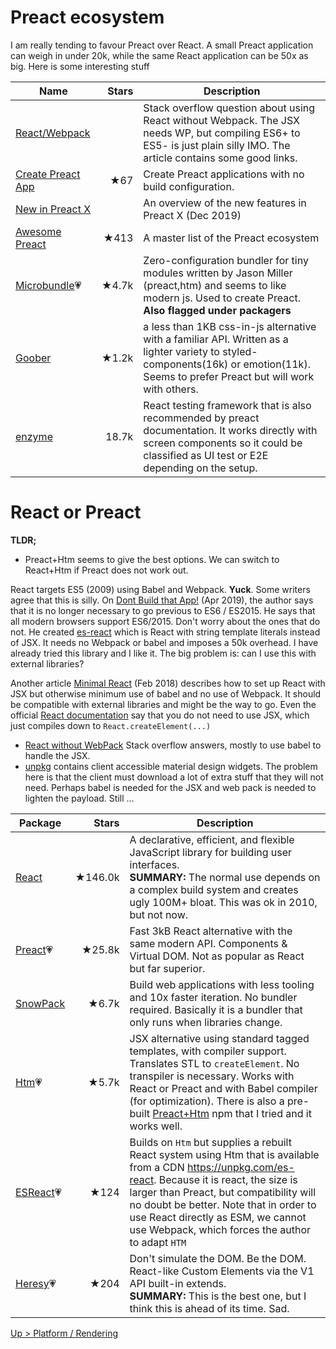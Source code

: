 
# Preact ecosystem
I am really tending to favour Preact over React. A small Preact application can weigh in under 20k, while the same React application can be 50x as big. Here is some interesting stuff

| Name | Stars | Description |
| ---- | -----:| ----------- |
| [React/Webpack](https://stackoverflow.com/questions/36609910/react-without-webpack) | | Stack overflow question about using React without Webpack. The JSX needs WP, but compiling ES6+ to ES5- is just plain silly IMO. The article contains some good links. |
| [Create Preact App](https://github.com/alexkuz/create-preact-app) | ★67 | Create Preact applications with no build configuration. |
| [New in Preact X](https://blog.logrocket.com/whats-new-in-preact-x/) | | An overview of the new features in Preact X (Dec 2019) |
| [Awesome Preact](https://github.com/preactjs/awesome-preact) | ★413 | A master list of the Preact ecosystem |
| [Microbundle](https://github.com/developit/microbundle)💗 | ★4.7k |  Zero-configuration bundler for tiny modules written by Jason Miller (preact,htm) and seems to like modern js. Used to create Preact. **Also flagged under packagers** |
| [Goober](https://github.com/cristianbote/goober) | ★1.2k | a less than 1KB css-in-js alternative with a familiar API. Written as a lighter variety to styled-components(16k) or emotion(11k). Seems to prefer Preact but will work with others.
| [enzyme](https://github.com/enzymejs/enzyme/) | 18.7k | React testing framework that is also recommended by preact documentation. It works directly with screen components so it could be classified as UI test or E2E depending on the setup. |


# React or Preact
**TLDR;**
- Preact+Htm seems to give the best options. We can switch to React+Htm if Preact does not work out.

React targets ES5 (2009) using Babel and Webpack. **Yuck**. Some writers agree that this is silly. On [Dont Build that App!](https://formidable.com/blog/2019/no-build-step/) (Apr 2019), the author says that it is no longer necessary to go previous to ES6 / ES2015. He says that all modern browsers support ES6/2015. Don't worry about the ones that do not. He created [es-react](https://github.com/lukejacksonn/es-react) which is React with string template literals instead of JSX. It needs no Webpack or babel and imposes a 50k overhead. I have already tried this library and I like it. The big problem is: can I use this with external libraries?

Another article [Minimal React](https://shinglyu.com/web/2018/02/08/minimal-react-js-without-a-build-step-updated.html) (Feb 2018) describes how to set up React with JSX but otherwise minimum use of babel and no use of Webpack. It should be compatible with external libraries and might be the way to go. Even the official [React documentation](https://reactjs.org/docs/react-without-jsx.html) say that you do not need to use JSX, which just compiles down to `React.createElement(...)`

- [React without WebPack](https://stackoverflow.com/questions/36609910/react-without-webpack) Stack overflow answers, mostly to use babel to handle the JSX.
- [unpkg](https://unpkg.com/browse/@material-ui/core@4.9.3/) contains client accessible material design widgets. The problem here is that the client must download a lot of extra stuff that they will not need. Perhaps babel is needed for the JSX and web pack is needed to lighten the payload. Still ...

| Package | Stars | Description |
| ------- | -----:| ----------- |
| [React](https://github.com/facebook/react)  | ★146.0k | A declarative, efficient, and flexible JavaScript library for building user interfaces. <br>**SUMMARY:** The normal use depends on a complex build system and creates ugly 100M+ bloat. This was ok in 2010, but not now. |
| [Preact](https://github.com/preactjs/preact)💗 | ★25.8k | Fast 3kB React alternative with the same modern API. Components & Virtual DOM. Not as popular as React but far superior. |
| [SnowPack](https://github.com/pikapkg/snowpack) | ★6.7k | Build web applications with less tooling and 10x faster iteration. No bundler required. Basically it is a bundler that only runs when libraries change. |
| [Htm](https://github.com/developit/htm)💗 | ★5.7k | JSX alternative using standard tagged templates, with compiler support. Translates STL to `createElement`. No transpiler is necessary. Works with React or Preact and with Babel compiler (for optimization). There is also a pre-built [Preact+Htm](https://unpkg.com/htm/preact/standalone.module.js) npm that I tried and it works well. |
| [ESReact](https://github.com/lukejacksonn/es-react)💗 | ★124 | Builds on `Htm` but supplies a rebuilt React system using Htm that is available from a CDN https://unpkg.com/es-react. Because it is react, the size is larger than Preact, but compatibility will no doubt be better. Note that in order to use React directly as ESM, we cannot use Webpack, which forces the author to adapt `HTM` |
| [Heresy](https://github.com/WebReflection/heresy)💗 | ★204| Don't simulate the DOM. Be the DOM. React-like Custom Elements via the V1 API built-in extends. <br>**SUMMARY:** This is the best one, but I think this is ahead of its time. Sad. |

[Up > Platform / Rendering](../Rendering.md)